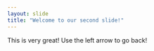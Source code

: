 ```yaml
---
layout: slide
title: "Welcome to our second slide!"
---
```

This is very great!
Use the left arrow to go back!
